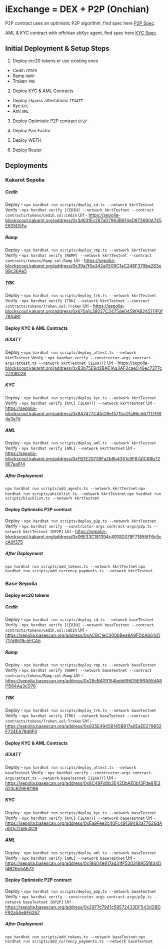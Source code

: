 # iExchange = DEX + P2P (Onchian)

P2P contract uses an optimistic P2P algorithm, find spec here [P2P Spec](./p2p.spec.md).

AML & KYC contract with offchian zkKyc agent, find spec here [KYC Spec](./kyc.spec.md).

## Initial Deployment & Setup Steps

1. Deploy erc20 tokens or use existing ones

- Cedih `CEDIH`
- Ramp `RAMP`
- Troken `TRK`

2. Deploy KYC & AML Contracts

- Deploy zkpass attestations `IEXATT`
- Kyc `KYC`
- Aml `AML`

3. Deploy Optimistic P2P contract `OP2P`

4. Deploy Pair Factor

5. Deploy WETH

6. Deploy Router

## Deployments

### Kakarot Sepolia

##### Cedih
Deploy - `npx hardhat run scripts/deploy_cd.ts --network kkrtTestnet`
Verify - `npx hardhat verify [CEDIH] --network kkrtTestnet --contract contracts/tokens/Cedih.sol:Cedih`
Url - https://sepolia-blockscout.kakarot.org/address/0x3d63fEc287aD7963B614eD873690A745E635D5Fa
##### Ramp
Deploy - `npx hardhat run scripts/deploy_rmp.ts --network kkrtTestnet`
Verify - `npx hardhat verify [RAMP] --network kkrtTestnet --contract contracts/tokens/Ramp.sol:Ramp`
Url - https://sepolia-blockscout.kakarot.org/address/0x39a7f0a342a0509C1aC248F379ba283e99c36Ae5
##### TRK
Deploy - `npx hardhat run scripts/deploy_trk.ts --network kkrtTestnet`
Verify - `npx hardhat verify [TRK] --network kkrtTestnet --contract contracts/tokens/Troken.sol:Troken`
Url - https://sepolia-blockscout.kakarot.org/address/0x670a1c39227C2475de0459fAB245111F0f78A4Bf

#### Deploy KYC & AML Contracts
##### IEXATT
Deploy - `npx hardhat run scripts/deploy_attest.ts --network kkrtTestnet`
Verify - `npx hardhat verify --constructor-args contract-args/attest.ts --network kkrtTestnet [IEXATT]`
Url - https://sepolia-blockscout.kakarot.org/address/0xB3b75E9d2BAE1Aa3AF2caeC46ec7377c27f09D28
##### KYC
Deploy - `npx hardhat run scripts/deploy_kyc.ts --network kkrtTestnet`
Verify - `npx hardhat verify [KYC] [IEXATT] --network kkrtTestnet`
Url - https://sepolia-blockscout.kakarot.org/address/0x9A7477C4fcD9ef5715cD1a96c567117F9fda3a7d
##### AML
Deploy - `npx hardhat run scripts/deploy_aml.ts --network kkrtTestnet`
Verify - `npx hardhat verify [AML] --network kkrtTestnet`
Url - https://sepolia-blockscout.kakarot.org/address/0xFB7E20739Fa2b8b4351c9F87a1C68b728E7aa614
##### After Deployment
`npx hardhat run scripts/add_agents.ts --network kkrtTestnet`
`npx hardhat run scripts/whitelist.ts --network kkrtTestnet`
`npx hardhat run scripts/blacklist.ts --network kkrtTestnet`
#### Deploy Optimistic P2P contract
Deploy - `npx hardhat run scripts/deploy_p2p.ts --network kkrtTestnet`
Verify - `npx hardhat verify --constructor-args contract-args/p2p.ts --network kkrtTestnet [OP2P]`
Url - https://sepolia-blockscout.kakarot.org/address/0x06E33C181394c4910D078F71855fF6c5ccA0f375

##### After Deployment
`npx hardhat run scripts/add_tokens.ts --network kkrtTestnet`
`npx hardhat run scripts/add_currency_payments.ts --network kkrtTestnet`


### Base Sepolia

#### Deploy erc20 tokens
##### Cedih
Deploy - `npx hardhat run scripts/deploy_cd.ts --network baseTestnet`
Verify - `npx hardhat verify [CEDIH] --network baseTestnet --contract contracts/tokens/Cedih.sol:Cedih`
Url - https://sepolia.basescan.org/address/0xACBC1eC300bBea9A9FD0A661cD717d8519c5FCA5
##### Ramp
Deploy - `npx hardhat run scripts/deploy_rmp.ts --network baseTestnet`
Verify - `npx hardhat verify [RAMP] --network baseTestnet --contract contracts/tokens/Ramp.sol:Ramp`
Url - https://sepolia.basescan.org/address/0x28cB409154beb695D5E9ffA85dA8f1564Aa3cD76
##### TRK
Deploy - `npx hardhat run scripts/deploy_trk.ts --network baseTestnet`
Verify - `npx hardhat verify [TRK] --network baseTestnet --contract contracts/tokens/Troken.sol:Troken`
Url - https://sepolia.basescan.org/address/0x935E49458145B917a0EaEE279652F724EA78d8F0

#### Deploy KYC & AML Contracts
##### IEXATT
Deploy - `npx hardhat run scripts/deploy_attest.ts --network baseTestnet`
Verify - `npx hardhat verify --constructor-args contract-args/attest.ts --network baseTestnet [IEXATT]`
Url - https://sepolia.basescan.org/address/0x8C49Fd0b3E42DbAE0b13Fde81E3023c626E6f198
##### KYC
Deploy - `npx hardhat run scripts/deploy_kyc.ts --network baseTestnet`
Verify - `npx hardhat verify [KYC] [IEXATT] --network baseTestnet`
Url - https://sepolia.basescan.org/address/0xEa9Fee2c40Fc49139482a77626dAd0Dcf2b6c0C9
##### AML
Deploy - `npx hardhat run scripts/deploy_aml.ts --network baseTestnet`
Verify - `npx hardhat verify [AML] --network baseTestnet`
Url - https://sepolia.basescan.org/address/0x18604e817ad31fF53031B955f834Df4B26e5AB73

#### Deploy Optimistic P2P contract
Deploy - `npx hardhat run scripts/deploy_p2p.ts --network baseTestnet`
Verify - `npx hardhat verify --constructor-args contract-args/p2p.ts --network baseTestnet [OP2P]`
Url - https://sepolia.basescan.org/address/0x2977c7941c59572433DF543cDBDF92a5Ae8F6267

##### After Deployment
`npx hardhat run scripts/add_tokens.ts --network baseTestnet`
`npx hardhat run scripts/add_currency_payments.ts --network baseTestnet`